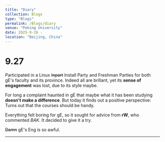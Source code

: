 ```yaml
---
title: "Diary"
collection: Blogs
type: "Blogs"
permalink: /Blogs/diary
venue: "Peking University"
date: 2025-9-26 - 
location: "Beijing, China"
---
```


# 9.27

Participated in a Linux ~~Inpart~~ Install Party and Freshman Parties for both gE's faculty and its province. Indeed all are brillant, yet its **sense of engagement** was lost, due to its style maybe.  

For long a complaint haunted in gE that maybe what it has been studying **doesn't make a difference**. But today it finds out a positive perspective: Turns out that the courses should be handy.  

Everything felt boring for gE, so it sought for advice from **rW**, who commented *BAK*. It decided to give it a try.  

~~Damn~~ gE's Eng is so awful.  

---
